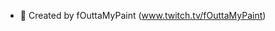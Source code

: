 - 👋 Created by fOuttaMyPaint (www.twitch.tv/fOuttaMyPaint)

<!---
fOuttaMyPaint/fOuttaMyPaint is a ✨ special ✨ repository because its `README.md` (this file) appears on your GitHub profile.
You can click the Preview link to take a look at your changes.
--->
